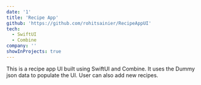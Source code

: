 ```yaml
---
date: '1'
title: 'Recipe App'
github: 'https://github.com/rohitsainier/RecipeAppUI'
tech:
  - SwiftUI
  - Combine
company: ''
showInProjects: true
---
```


This is a recipe app UI built using SwiftUI and Combine. It uses the Dummy json data to populate the UI.
User can also add new recipes.

